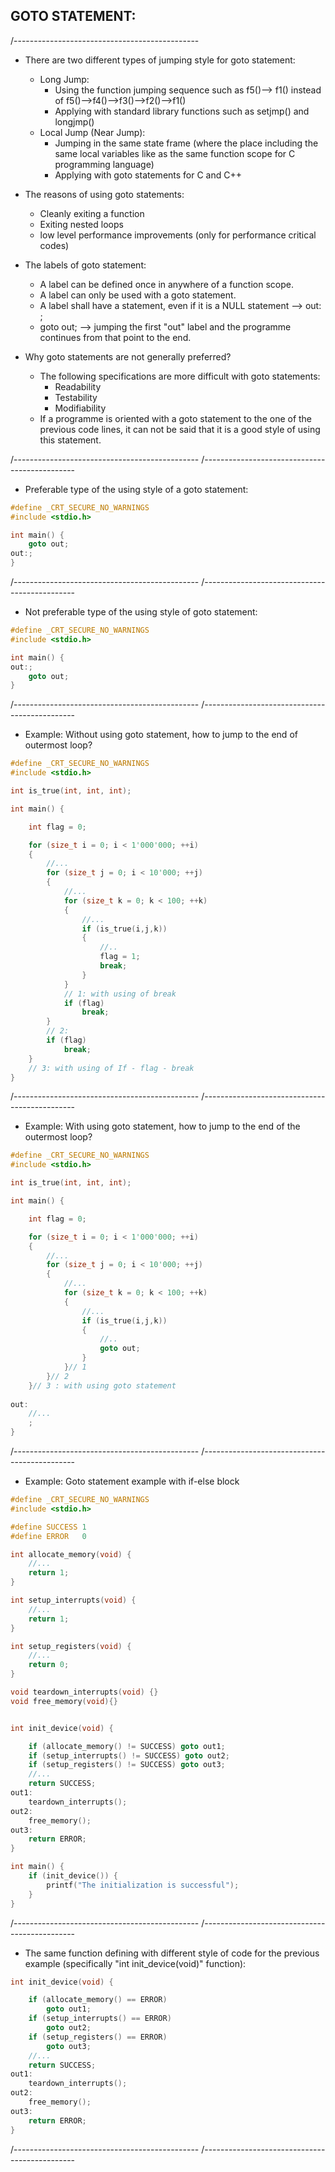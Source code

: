 
## GOTO STATEMENT: 
/----------------------------------------------

- There are two different types of jumping style for goto statement:  
  - Long Jump: 
    - Using the function jumping sequence such as f5()--> f1() instead of f5()-->f4()-->f3()-->f2()-->f1()
    - Applying with standard library functions such as setjmp() and longjmp()
  - Local Jump (Near Jump): 
    - Jumping in the same state frame (where the place including the same local variables like as the same function scope for C programming language) 
    - Applying with goto statements for C and C++
  
- The reasons of using goto statements: 
  - Cleanly exiting a function 
  - Exiting nested loops
  - low level performance improvements (only for performance critical codes)

- The labels of goto statement: 
  - A label can be defined once in anywhere of a function scope. 
  - A label can only be used with a goto statement.
  - A label shall have a statement, even if it is a NULL statement --> out: ;
  - goto out; --> jumping the first "out" label and the programme continues from that point to the end. 
  
- Why goto statements are not generally preferred? 
  - The following specifications are more difficult with goto statements: 
    - Readability
    - Testability 
    - Modifiability
  - If a programme is oriented with a goto statement to the one of the previous code lines, it can not be said that it is a good style of using this statement.  
    
/----------------------------------------------
/----------------------------------------------

* Preferable type of the using style of a goto statement: 

```cpp
#define _CRT_SECURE_NO_WARNINGS
#include <stdio.h>

int main() {
	goto out;
out:;
}
```

/----------------------------------------------
/----------------------------------------------

* Not preferable type of the using style of goto statement: 

```cpp
#define _CRT_SECURE_NO_WARNINGS
#include <stdio.h>

int main() {
out:;
	goto out;
}
```

/----------------------------------------------
/----------------------------------------------

* Example: Without using goto statement, how to jump to the end of outermost loop? 

```cpp
#define _CRT_SECURE_NO_WARNINGS
#include <stdio.h>

int is_true(int, int, int);

int main() {

	int flag = 0;

	for (size_t i = 0; i < 1'000'000; ++i)
	{
		//...
		for (size_t j = 0; i < 10'000; ++j)
		{
			//...
			for (size_t k = 0; k < 100; ++k)
			{
				//...
				if (is_true(i,j,k))
				{
					//..
					flag = 1;
					break;
				}
			}
			// 1: with using of break
			if (flag)
				break;
		}
		// 2: 
		if (flag)
			break;
	}
	// 3: with using of If - flag - break
}
```

/----------------------------------------------
/----------------------------------------------

* Example: With using goto statement, how to jump to the end of the outermost loop? 

```cpp
#define _CRT_SECURE_NO_WARNINGS
#include <stdio.h>

int is_true(int, int, int);

int main() {

	int flag = 0;

	for (size_t i = 0; i < 1'000'000; ++i)
	{
		//...
		for (size_t j = 0; i < 10'000; ++j)
		{
			//...
			for (size_t k = 0; k < 100; ++k)
			{
				//...
				if (is_true(i,j,k))
				{
					//..
					goto out;
				}
			}// 1
		}// 2
	}// 3 : with using goto statement 
	
out:
	//...
	;
}
```

/----------------------------------------------
/----------------------------------------------

* Example: Goto statement example with if-else block

```cpp
#define _CRT_SECURE_NO_WARNINGS
#include <stdio.h>

#define SUCCESS 1
#define ERROR   0

int allocate_memory(void) {
	//...
	return 1;
}

int setup_interrupts(void) {
	//...
	return 1;
}

int setup_registers(void) {
	//...
	return 0;
}

void teardown_interrupts(void) {}
void free_memory(void){}


int init_device(void) {

	if (allocate_memory() != SUCCESS) goto out1;
	if (setup_interrupts() != SUCCESS) goto out2;
	if (setup_registers() != SUCCESS) goto out3;
	//...
	return SUCCESS;
out1:
	teardown_interrupts();
out2:
	free_memory();
out3:
	return ERROR;
}

int main() {
	if (init_device()) {
		printf("The initialization is successful");
	}
}
```

/----------------------------------------------
/----------------------------------------------

* The same function defining with different style of code for the previous example (specifically "int init_device(void)" function): 

```cpp
int init_device(void) {

	if (allocate_memory() == ERROR) 
		goto out1;
	if (setup_interrupts() == ERROR) 
		goto out2;
	if (setup_registers() == ERROR) 
		goto out3;
	//...
	return SUCCESS;
out1:
	teardown_interrupts();
out2:
	free_memory();
out3:
	return ERROR;
}
```

/----------------------------------------------
/----------------------------------------------

